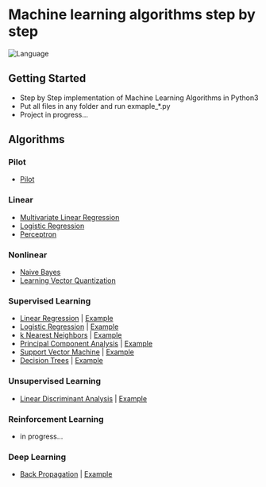 # Machine learning algorithms step by step

![Language](https://img.shields.io/badge/language-Python3-blue.svg?style=flat)

## Getting Started
* Step by Step implementation of Machine Learning Algorithms in Python3
* Put all files in any folder and run exmaple_*.py
* Project in progress...

## Algorithms
### Pilot
* [Pilot](./Pilot/)

### Linear
* [Multivariate Linear Regression](./Multivariate_Linear_Regression)
* [Logistic Regression](./Logistic_Regression/)
* [Perceptron](./Perceptron/)

### Nonlinear
* [Naive Bayes](./Naive_Bayes)
* [Learning Vector Quantization](./Learning_Vector_Quantization)

### Supervised Learning
* [Linear Regression](./ml/linear_regression/linear_regression.py) | [Example](./examples/example_lr.py)
* [Logistic Regression](./ml/logistic_regression/logistic_regression.py) | [Example](./examples/example_logit.py)
* [k Nearest Neighbors](./ml/k_nearest_neighbors/k_nearest_neighbors.py) | [Example](./examples/example_knn.py)
* [Principal Component Analysis](./ml/linear_discriminant_analysis/linear_discriminant_analysis.py) | [Example](./examples/example_lda.py)
* [Support Vector Machine](./ml/support_vector_machine/support_vector_machine.py) | [Example](./examples/example_svm.py)
* [Decision Trees](./decision_tree/decision_tree.py) | [Example](./eamples/example_dt.py)

### Unsupervised Learning
* [Linear Discriminant Analysis](./ml/principal_component_analysis/principal_component_analysis.py) | [Example](./examples/example_pca.py)

### Reinforcement Learning
* in progress...

### Deep Learning
* [Back Propagation](./ml/back_propagation/back_propagation.py) | [Example](./examples/example_bp.py)